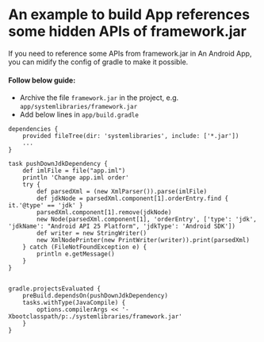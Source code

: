 # An example to build App references some hidden APIs of framework.jar

If you need to reference some APIs from framework.jar in An Android App, you can midify the config of gradle to make it possible.



#### Follow below guide:
- Archive the file `framework.jar` in the project, e.g. `app/systemlibraries/framework.jar` 
- Add below lines in `app/build.gradle`

```Gradle
dependencies {
    provided fileTree(dir: 'systemlibraries', include: ['*.jar'])
    ...
}

task pushDownJdkDependency {
    def imlFile = file("app.iml")
    println 'Change app.iml order'
    try {
        def parsedXml = (new XmlParser()).parse(imlFile)
        def jdkNode = parsedXml.component[1].orderEntry.find { it.'@type' == 'jdk' }
        parsedXml.component[1].remove(jdkNode)
        new Node(parsedXml.component[1], 'orderEntry', ['type': 'jdk', 'jdkName': "Android API 25 Platform", 'jdkType': 'Android SDK'])
        def writer = new StringWriter()
        new XmlNodePrinter(new PrintWriter(writer)).print(parsedXml)
    } catch (FileNotFoundException e) {
        println e.getMessage()
    }
}


gradle.projectsEvaluated {
    preBuild.dependsOn(pushDownJdkDependency)
    tasks.withType(JavaCompile) {
        options.compilerArgs << '-Xbootclasspath/p:./systemlibraries/framework.jar'
    }
}
```
